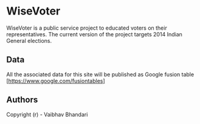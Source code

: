 WiseVoter
=========

WiseVoter is a public service project to educated voters on their representatives. The current version of the project targets 2014 Indian General elections.


Data
----
All the associated data for this site will be published as Google fusion table
[https://www.google.com/fusiontables]

Authors
-------
Copyright (r) - Vaibhav Bhandari
